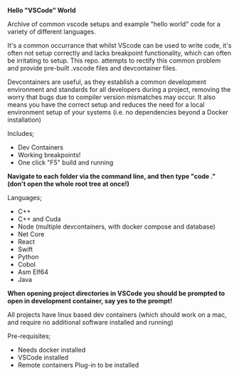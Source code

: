 <b>Hello "VSCode" World</b>

Archive of common vscode setups and example
"hello world" code for a variety of different languages.

It's a common occurrance that whilst VScode can be
used to write code, it's often not setup correctly and
lacks breakpoint functionality, which can often be irritating
to setup.  This repo. attempts to rectify this common problem
and provide pre-built .vscode files and devcontainer files.

Devcontainers are useful, as they establish a common development
environment and standards for all developers during a project, removing
the worry that bugs due to compiler version mismatches may occur.  It
also means you have the correct setup and reduces the need for a local
environment setup of your systems (i.e. no dependencies beyond a Docker
installation)

Includes;

<ul>
<li>Dev Containers</li>
<li>Working breakpoints!</li>
<li>One click "F5" build and running</li>
</ul>

<b>Navigate to each folder via the command line, and then type "code ."  (don't open the whole root tree at once!)</b>

Languages;

<ul>
<li>C++</li>
<li>C++ and Cuda</li>
<li>Node (multiple devcontainers, with docker compose and database)</li>
<li>Net Core</li>
<li>React</li>
<li>Swift</li>
<li>Python</li>
<li>Cobol</li>
<li>Asm Elf64</li>
<li>Java</li>
</ul>

<b>When opening project directories in VSCode you should be prompted
to open in development container, say yes to the prompt!</b>

All projects have linux based dev containers (which should work
on a mac, and require no additional software installed and running)

Pre-requisites;

<ul>
<li>Needs docker installed</li>
<li>VSCode installed</li>
<li>Remote containers Plug-in to be installed</li>
</ul>
